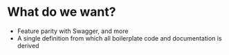 
# What do we want?

- Feature parity with Swagger, and more
- A single definition from which all boilerplate code and documentation is derived



